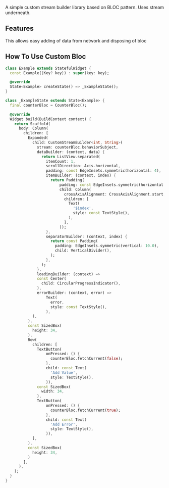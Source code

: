 <!-- 
This README describes the package. If you publish this package to pub.dev,
this README's contents appear on the landing page for your package.

For information about how to write a good package README, see the guide for
[writing package pages](https://dart.dev/guides/libraries/writing-package-pages). 

For general information about developing packages, see the Dart guide for
[creating packages](https://dart.dev/guides/libraries/create-library-packages)
and the Flutter guide for
[developing packages and plugins](https://flutter.dev/developing-packages). 
-->

A simple custom stream builder library based on BLOC pattern. Uses stream underneath.

## Features

This allows easy adding of data from network and disposing of bloc

## How To Use Custom Bloc

```dart
class Example extends StatefulWidget {
  const Example({Key? key}) : super(key: key);

  @override
  State<Example> createState() => _ExampleState();
}

class _ExampleState extends State<Example> {
  final counterBloc = CounterBloc();

  @override
  Widget build(BuildContext context) {
    return Scaffold(
      body: Column(
        children: [
          Expanded(
            child: CustomStreamBuilder<int, String>(
              stream: counterBloc.behaviorSubject,
              dataBuilder: (context, data) {
                return ListView.separated(
                  itemCount: 1,
                  scrollDirection: Axis.horizontal,
                  padding: const EdgeInsets.symmetric(horizontal: 4),
                  itemBuilder: (context, index) {
                    return Padding(
                        padding: const EdgeInsets.symmetric(horizontal: 12),
                        child: Column(
                          crossAxisAlignment: CrossAxisAlignment.start,
                          children: [
                            Text(
                              '$index',
                              style: const TextStyle(),
                            ),
                          ],
                        ));
                  },
                  separatorBuilder: (context, index) {
                    return const Padding(
                      padding: EdgeInsets.symmetric(vertical: 10.0),
                      child: VerticalDivider(),
                    );
                  },
                );
              },
              loadingBuilder: (context) =>
              const Center(
                child: CircularProgressIndicator(),
              ),
              errorBuilder: (context, error) =>
                  Text(
                    error,
                    style: const TextStyle(),
                  ),
            ),
          ),
          const SizedBox(
            height: 34,
          ),
          Row(
            children: [
              TextButton(
                  onPressed: () {
                    counterBloc.fetchCurrent(false);
                  },
                  child: const Text(
                    'Add Value',
                    style: TextStyle(),
                  )),
              const SizedBox(
                width: 34,
              ),
              TextButton(
                  onPressed: () {
                    counterBloc.fetchCurrent(true);
                  },
                  child: const Text(
                    'Add Error',
                    style: TextStyle(),
                  )),
            ],
          ),
          const SizedBox(
            height: 34,
          )
        ],
      ),
    );
  }
}

```

